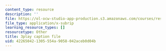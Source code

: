 ```yaml
---
content_type: resource
description: ''
file: https://ol-ocw-studio-app-production.s3.amazonaws.com/courses/res-9-003-brains-minds-and-machines-summer-course-summer-2015/422650421305554a9058042aceb0d04b_zAx-EEelmLc.vtt
file_type: application/x-subrip
learning_resource_types: []
resourcetype: Other
title: 3play caption file
uid: 42265042-1305-554a-9058-042aceb0d04b
---
```

